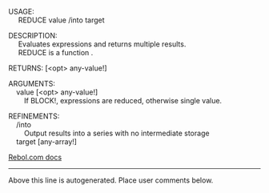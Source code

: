USAGE:  
&nbsp;&nbsp;&nbsp;&nbsp;&nbsp;REDUCE&nbsp;value&nbsp;/into&nbsp;target  
  
DESCRIPTION:  
&nbsp;&nbsp;&nbsp;&nbsp;&nbsp;Evaluates&nbsp;expressions&nbsp;and&nbsp;returns&nbsp;multiple&nbsp;results.  
&nbsp;&nbsp;&nbsp;&nbsp;&nbsp;REDUCE&nbsp;is&nbsp;a&nbsp;function&nbsp;.  
  
RETURNS:&nbsp;[&lt;opt&gt;&nbsp;any-value!]  
  
ARGUMENTS:  
&nbsp;&nbsp;&nbsp;&nbsp;value&nbsp;[&lt;opt&gt;&nbsp;any-value!]  
&nbsp;&nbsp;&nbsp;&nbsp;&nbsp;&nbsp;&nbsp;&nbsp;If&nbsp;BLOCK!,&nbsp;expressions&nbsp;are&nbsp;reduced,&nbsp;otherwise&nbsp;single&nbsp;value.  
  
REFINEMENTS:  
&nbsp;&nbsp;&nbsp;&nbsp;/into  
&nbsp;&nbsp;&nbsp;&nbsp;&nbsp;&nbsp;&nbsp;&nbsp;Output&nbsp;results&nbsp;into&nbsp;a&nbsp;series&nbsp;with&nbsp;no&nbsp;intermediate&nbsp;storage  
&nbsp;&nbsp;&nbsp;&nbsp;target&nbsp;[any-array!]  

[Rebol.com docs](http://www.rebol.com/r3/docs/functions/reduce.html)
___
Above this line is autogenerated. Place user comments below.